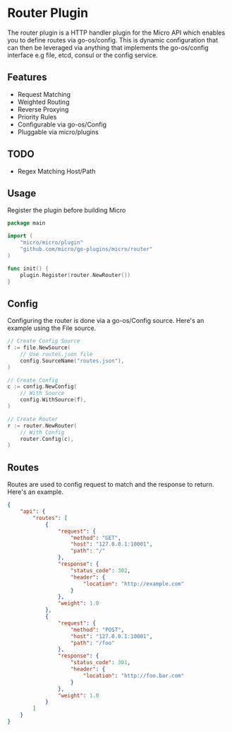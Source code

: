 # Router Plugin

The router plugin is a HTTP handler plugin for the Micro API which enables you to define routes via go-os/config. This is 
dynamic configuration that can then be leveraged via anything that implements the go-os/config interface e.g file, etcd, consul 
or the config service.

## Features

- Request Matching
- Weighted Routing
- Reverse Proxying
- Priority Rules
- Configurable via go-os/Config
- Pluggable via micro/plugins

## TODO

- Regex Matching Host/Path

## Usage

Register the plugin before building Micro

```go
package main

import (
	"micro/micro/plugin"
	"github.com/micro/go-plugins/micro/router"
)

func init() {
	plugin.Register(router.NewRouter())
}
```

## Config

Configuring the router is done via a go-os/Config source. Here's an example using the File source.

```go
// Create Config Source
f := file.NewSource(
	// Use routes.json file
	config.SourceName("routes.json"),
)

// Create Config
c := config.NewConfig(
	// With Source
	config.WithSource(f),
)

// Create Router
r := router.NewRouter(
	// With Config
	router.Config(c),
)
```

## Routes

Routes are used to config request to match and the response to return. Here's an example.

```json
{
	"api": {
		"routes": [
			{
				"request": {
					"method": "GET",
					"host": "127.0.0.1:10001",
					"path": "/"
				},
				"response": {
					"status_code": 302,
					"header": {
						"location": "http://example.com"
					}
				},
				"weight": 1.0
			},
			{
				"request": {
					"method": "POST",
					"host": "127.0.0.1:10001",
					"path": "/foo"
				},
				"response": {
					"status_code": 301,
					"header": {
						"location": "http://foo.bar.com"
					}
				},
				"weight": 1.0
			}
		]
	}
}
```
